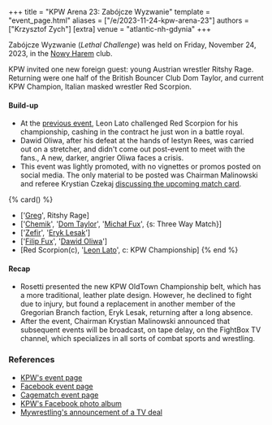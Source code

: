 +++
title = "KPW Arena 23: Zabójcze Wyzwanie"
template = "event_page.html"
aliases = ["/e/2023-11-24-kpw-arena-23"]
authors = ["Krzysztof Zych"]
[extra]
venue = "atlantic-nh-gdynia"
+++

Zabójcze Wyzwanie (_Lethal Challenge_) was held on Friday, November 24, 2023, in the [Nowy Harem](@/v/atlantic-nh-gdynia.md) club.

KPW invited one new foreign guest: young Austrian wrestler Ritshy Rage. Returning were one half of the British Bouncer Club Dom Taylor, and current KPW Champion, Italian masked wrestler Red Scorpion.

#### Build-up

* At the [previous event](@/e/kpw/2023-08-18-kpw-godzina-zero-2023.md), Leon Lato challenged Red Scorpion for his championship, cashing in the contract he just won in a battle royal.
* Dawid Oliwa, after his defeat at the hands of Iestyn Rees, was carried out on a stretcher, and didn't come out post-event to meet with the fans., A new, darker, angrier Oliwa faces a crisis.
* This event was lightly promoted, with no vignettes or promos posted on social media. The only material to be posted was Chairman Malinowski and referee Krystian Czekaj [discussing the upcoming match card](https://www.youtube.com/watch?v=m95lInSi6UE).

{% card() %}
- ['[Greg](@/w/greg.md)', Ritshy Rage]
- ['[Chemik](@/w/chemik.md)', '[Dom Taylor](@/w/dom-taylor.md)', '[Michał Fux](@/w/michal-fux.md)',
  {s: Three Way Match}]
- ['[Zefir](@/w/zefir.md)', '[Eryk Lesak](@/w/eryk-lesak.md)']
- ['[Filip Fux](@/w/filip-fux.md)', '[Dawid Oliwa](@/w/dawid-oliwa.md)']
- [Red Scorpion(c), '[Leon Lato](@/w/leon-lato.md)', c: KPW Championship]
{% end %}

#### Recap

* Rosetti presented the new KPW OldTown Championship belt, which has a more traditional, leather plate design. However, he declined to fight due to injury, but found a replacement in another member of the Gregorian Branch faction, Eryk Lesak, returning after a long absence.
* After the event, Chairman Krystian Malinowski announced that subsequent events will be broadcast, on tape delay, on the FightBox TV channel, which specializes in all sorts of combat sports and wrestling.

### References

* [KPW's event page](https://kpwrestling.pl/events/kpw-arena-23/)
* [Facebook event page](https://www.facebook.com/events/3275535389403174/)
* [Cagematch event page](https://www.cagematch.net/?id=1&nr=381101)
* [KPW's Facebook photo album](https://www.facebook.com/media/set/?set=a.680252257567350)
* [Mywrestling's announcement of a TV deal](https://mywrestling.com.pl/big-news-kombat-pro-wrestling-w-tv/)
